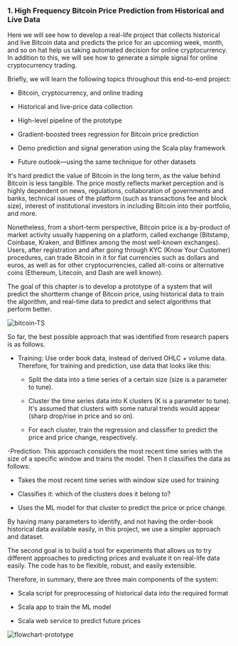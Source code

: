 ### 1. High Frequency Bitcoin Price Prediction from Historical and Live Data
     
Here we will see how to develop a real-life project that collects historical and
live Bitcoin data and predicts the price for an upcoming week, month, and so on hat help us taking automated decision for online
cryptocurrency. In addition to this, we will see how to generate a simple signal for online cryptocurrency trading.

Briefly, we will learn the following topics throughout this end-to-end project:

- Bitcoin, cryptocurrency, and online trading

- Historical and live-price data collection

- High-level pipeline of the prototype

- Gradient-boosted trees regression for Bitcoin price prediction

- Demo prediction and signal generation using the Scala play framework

- Future outlook—using the same technique for other datasets

It's hard predict the value of Bitcoin in the long term, as the value behind Bitcoin
is less tangible. The price mostly reflects market perception and is highly dependent on
news, regulations, collaboration of governments and banks, technical issues of the platform
(such as transactions fee and block size), interest of institutional investors in including
Bitcoin into their portfolio, and more. 

Nonetheless, from a short-term perspective, Bitcoin price is a by-product of market activity
usually happening on a platform, called exchange (Bitstamp, Coinbase, Kraken, and
Bitfinex among the most well-known exchanges). Users, after registration and after going
through KYC (Know Your Customer) procedures, can trade Bitcoin in it for fiat currencies
such as dollars and euros, as well as for other cryptocurrencies, called alt-coins or
alternative coins (Ethereum, Litecoin, and Dash are well known).

The goal of this chapter is to develop a prototype of a system that will predict the shortterm
change of Bitcoin price, using historical data to train the algorithm, and real-time data
to predict and select algorithms that perform better.

![bitcoin-TS](https://user-images.githubusercontent.com/37953610/59272447-f4dceb00-8c4d-11e9-9621-a8df77c6a4f3.JPG)

So far, the best possible approach that was identified from research papers is as follows.

- Training:
Use order book data, instead of derived OHLC + volume data. Therefore, for training and
prediction, use data that looks like this:
   - Split the data into a time series of a certain size (size is a parameter to tune).

   - Cluster the time series data into K clusters (K is a parameter to tune). It's assumed
that clusters with some natural trends would appear (sharp drop/rise in price and
so on).

   - For each cluster, train the regression and classifier to predict the price and price
change, respectively.

-Prediction: This approach considers the most recent time series with the size of a specific window and
trains the model. Then it classifies the data as follows:

   - Takes the most recent time series with window size used for training

   - Classifies it: which of the clusters does it belong to?
   
   - Uses the ML model for that cluster to predict the price or price change.
   
By having many parameters to identify, and not having the order-book historical data available easily,
in this project, we use a simpler approach and dataset.

The second goal is to build a tool for experiments that allows us to try different approaches
to predicting prices and evaluate it on real-life data easily. The code has to be flexible,
robust, and easily extensible.

Therefore, in summary, there are three main components of the system:

- Scala script for preprocessing of historical data into the required format

- Scala app to train the ML model

- Scala web service to predict future prices

![flowchart-prototype](https://user-images.githubusercontent.com/37953610/59273322-dd066680-8c4f-11e9-93c3-a6c8bff2dd39.JPG)
